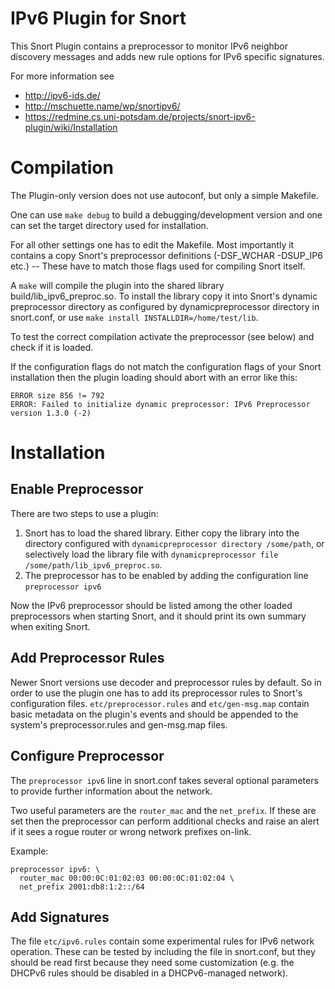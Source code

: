 IPv6 Plugin for Snort
=====================

This Snort Plugin contains a preprocessor to monitor IPv6 neighbor discovery
messages and adds new rule options for IPv6 specific signatures.

For more information see

 * http://ipv6-ids.de/
 * http://mschuette.name/wp/snortipv6/
 * https://redmine.cs.uni-potsdam.de/projects/snort-ipv6-plugin/wiki/Installation


Compilation
===========

The Plugin-only version does not use autoconf, but only a simple Makefile.

One can use `make debug` to build a debugging/development version and one
can set the target directory used for installation.

For all other settings one has to edit the Makefile. Most importantly it
contains a copy Snort's preprocessor definitions (-DSF_WCHAR -DSUP_IP6 etc.)
-- These have to match those flags used for compiling Snort itself.

A `make` will compile the plugin into the shared library build/lib_ipv6_preproc.so.
To install the library copy it into Snort's dynamic preprocessor directory
as configured by dynamicpreprocessor directory in snort.conf,
or use `make install INSTALLDIR=/home/test/lib`.

To test the correct compilation activate the preprocessor (see below) and check if
it is loaded.

If the configuration flags do not match the configuration flags of your Snort
installation then the plugin loading should abort with an error like this:

    ERROR size 856 != 792
    ERROR: Failed to initialize dynamic preprocessor: IPv6 Preprocessor version 1.3.0 (-2)


Installation
============

Enable Preprocessor
-------------------

There are two steps to use a plugin:
1. Snort has to load the shared library. Either copy the library into the directory
configured with `dynamicpreprocessor directory /some/path`, or selectively load the library
file with `dynamicpreprocessor file /some/path/lib_ipv6_preproc.so`.
2. The preprocessor has to be enabled by adding the configuration line
`preprocessor ipv6`

Now the IPv6 preprocessor should be listed among the other loaded preprocessors
when starting Snort, and it should print its own summary when exiting Snort.

Add Preprocessor Rules
----------------------

Newer Snort versions use decoder and preprocessor rules by default.
So in order to use the plugin one has to add its preprocessor rules to
Snort's configuration files.
`etc/preprocessor.rules` and `etc/gen-msg.map` contain basic metadata on
the plugin's events and should be appended to the system's preprocessor.rules
and gen-msg.map files.

Configure Preprocessor
----------------------

The `preprocessor ipv6` line in snort.conf takes several optional parameters
to provide further information about the network.

Two useful parameters are the `router_mac` and the `net_prefix`.
If these are set then the preprocessor can perform additional checks
and raise an alert if it sees a rogue router or wrong network prefixes on-link.

Example:

    preprocessor ipv6: \
      router_mac 00:00:0C:01:02:03 00:00:0C:01:02:04 \
      net_prefix 2001:db8:1:2::/64

Add Signatures
--------------

The file `etc/ipv6.rules` contain some experimental rules for IPv6 network operation.
These can be tested by including the file in snort.conf, but they should be read
first because they need some customization (e.g. the DHCPv6 rules should be
disabled in a DHCPv6-managed network).
